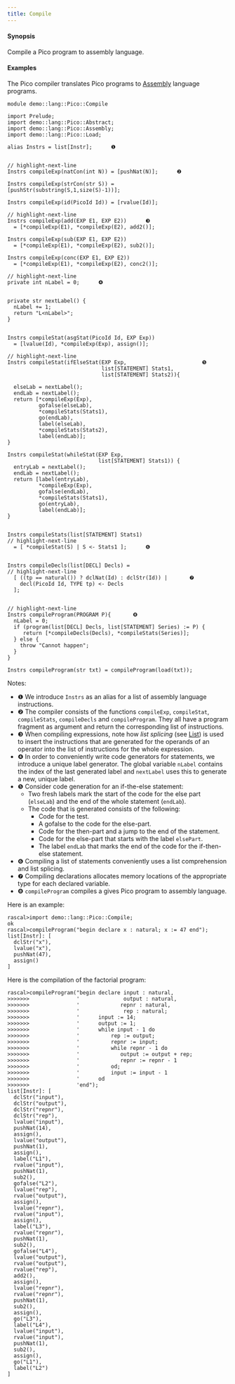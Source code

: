```yaml
---
title: Compile
---
```


#### Synopsis

Compile a Pico program to assembly language.

#### Examples

The Pico compiler translates Pico programs to [Assembly](../../../../Recipes/Languages/Pico/Assembly/index.md) language programs.


```rascal 
module demo::lang::Pico::Compile

import Prelude;
import demo::lang::Pico::Abstract;
import demo::lang::Pico::Assembly;
import demo::lang::Pico::Load;

alias Instrs = list[Instr];      ❶  


// highlight-next-line
Instrs compileExp(natCon(int N)) = [pushNat(N)];      ❷  

Instrs compileExp(strCon(str S)) = [pushStr(substring(S,1,size(S)-1))];

Instrs compileExp(id(PicoId Id)) = [rvalue(Id)];

// highlight-next-line
Instrs compileExp(add(EXP E1, EXP E2))      ❸  
  = [*compileExp(E1), *compileExp(E2), add2()];

Instrs compileExp(sub(EXP E1, EXP E2)) 
  = [*compileExp(E1), *compileExp(E2), sub2()];

Instrs compileExp(conc(EXP E1, EXP E2)) 
  = [*compileExp(E1), *compileExp(E2), conc2()];
  
// highlight-next-line
private int nLabel = 0;      ❹  


private str nextLabel() {
  nLabel += 1;
  return "L<nLabel>";
}


Instrs compileStat(asgStat(PicoId Id, EXP Exp)) 
  = [lvalue(Id), *compileExp(Exp), assign()];
	
// highlight-next-line
Instrs compileStat(ifElseStat(EXP Exp,                        ❺  
                              list[STATEMENT] Stats1,
                              list[STATEMENT] Stats2)){
  
  elseLab = nextLabel();
  endLab = nextLabel();  
  return [*compileExp(Exp), 
          gofalse(elseLab), 
          *compileStats(Stats1),  
          go(endLab), 
          label(elseLab), 
          *compileStats(Stats2), 
          label(endLab)];
}

Instrs compileStat(whileStat(EXP Exp, 
                             list[STATEMENT] Stats1)) {
  entryLab = nextLabel();
  endLab = nextLabel();
  return [label(entryLab), 
          *compileExp(Exp), 
          gofalse(endLab), 
          *compileStats(Stats1), 
          go(entryLab), 
          label(endLab)];
}


Instrs compileStats(list[STATEMENT] Stats1) 
// highlight-next-line
  = [ *compileStat(S) | S <- Stats1 ];      ❻  
  

Instrs compileDecls(list[DECL] Decls) =
// highlight-next-line
  [ ((tp == natural()) ? dclNat(Id) : dclStr(Id)) |       ❼  
    decl(PicoId Id, TYPE tp) <- Decls
  ];


// highlight-next-line
Instrs compileProgram(PROGRAM P){       ❽  
  nLabel = 0;
  if (program(list[DECL] Decls, list[STATEMENT] Series) := P) {
     return [*compileDecls(Decls), *compileStats(Series)];
  } else {
    throw "Cannot happen";
  }
}

Instrs compileProgram(str txt) = compileProgram(load(txt));

```

Notes:

* ❶  We introduce `Instrs` as an alias for a list of assembly language instructions.
* ❷  The compiler consists of the functions `compileExp`, `compileStat`, `compileStats`, `compileDecls` and `compileProgram`.
    They all have a program fragment as argument and return the corresponding list of instructions.
* ❸  When compiling expressions, note how _list splicing_ (see [List](../../../../Rascal/Expressions/Values/List/index.md)) is used to insert the instructions that are generated for the operands of an operator into the list of instructions for the whole expression.
* ❹  In order to conveniently write code generators for statements, we introduce a unique label generator. The global variable `nLabel` contains
    the index of the last generated label and `nextLabel` uses this to generate a new, unique label.
* ❺  Consider code generation for an if-the-else statement:
    *  Two fresh labels mark the start of the code for the else part (`elseLab`) and the end of the whole statement (`endLab`).
    *  The code that is generated consists of the following:
        *  Code for the test.
        *  A gofalse to the code for the else-part.
        *  Code for the then-part and a jump to the end of the statement.
        *  Code for the else-part that starts with the label `elsePart`.
        *  The label `endLab` that marks the end of the code for the if-then-else statement.
* ❻   Compiling a list of statements conveniently uses a list comprehension and list splicing.
* ❼   Compiling declarations allocates memory locations of the appropriate type for each declared variable.
* ❽    `compileProgram` compiles a gives Pico program to assembly language.

Here is an example:

```rascal-shell 
rascal>import demo::lang::Pico::Compile;
ok
rascal>compileProgram("begin declare x : natural; x := 47 end");
list[Instr]: [
  dclStr("x"),
  lvalue("x"),
  pushNat(47),
  assign()
]
```

Here is the compilation of the factorial program:

```rascal-shell ,continue
rascal>compileProgram("begin declare input : natural,  
>>>>>>>               '              output : natural,           
>>>>>>>               '             repnr : natural,
>>>>>>>               '              rep : natural;
>>>>>>>               '      input := 14;
>>>>>>>               '      output := 1;
>>>>>>>               '      while input - 1 do        
>>>>>>>               '          rep := output;
>>>>>>>               '          repnr := input;
>>>>>>>               '          while repnr - 1 do
>>>>>>>               '             output := output + rep;
>>>>>>>               '             repnr := repnr - 1
>>>>>>>               '          od;
>>>>>>>               '          input := input - 1
>>>>>>>               '      od
>>>>>>>               'end");
list[Instr]: [
  dclStr("input"),
  dclStr("output"),
  dclStr("repnr"),
  dclStr("rep"),
  lvalue("input"),
  pushNat(14),
  assign(),
  lvalue("output"),
  pushNat(1),
  assign(),
  label("L1"),
  rvalue("input"),
  pushNat(1),
  sub2(),
  gofalse("L2"),
  lvalue("rep"),
  rvalue("output"),
  assign(),
  lvalue("repnr"),
  rvalue("input"),
  assign(),
  label("L3"),
  rvalue("repnr"),
  pushNat(1),
  sub2(),
  gofalse("L4"),
  lvalue("output"),
  rvalue("output"),
  rvalue("rep"),
  add2(),
  assign(),
  lvalue("repnr"),
  rvalue("repnr"),
  pushNat(1),
  sub2(),
  assign(),
  go("L3"),
  label("L4"),
  lvalue("input"),
  rvalue("input"),
  pushNat(1),
  sub2(),
  assign(),
  go("L1"),
  label("L2")
]
```


